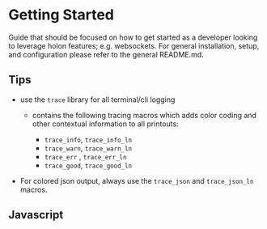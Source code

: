 # Getting Started

Guide that should be focused on how to get started as a developer looking to leverage holon features; e.g. websockets. For general installation, setup, and configuration please refer to the general README.md.

## Tips

- use the `trace` library for all terminal/cli logging

  - contains the following tracing macros which adds color coding and other contextual information to all printouts:

    - `trace_info`, `trace_info_ln`
    - `trace_warn`, `trace_warn_ln`
    - `trace_err` , `trace_err_ln`
    - `trace_good`, `trace_good_ln`

- For colored json output, always use the `trace_json` and `trace_json_ln` macros.

## Javascript
